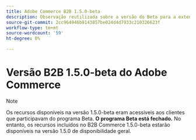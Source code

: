 ```yaml
---
title: Adobe Commerce B2B 1.5.0-beta
description: Observação reutilizada sobre a versão do Beta para a extensão B2B
source-git-commit: 2cc964946b9143857be024d4d7933c210326623f
workflow-type: tm+mt
source-wordcount: '59'
ht-degree: 0%

---
```


# Versão B2B 1.5.0-beta do Adobe Commerce

>[!NOTE]
>
> Os recursos disponíveis na versão 1.5.0-beta eram acessíveis aos clientes que participavam do programa Beta. **O programa Beta está fechado.** No entanto, os recursos incluídos no B2B Commerce 1.5.0-beta estarão disponíveis na versão 1.5.0 de disponibilidade geral.
